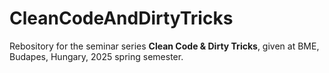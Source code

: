 # CleanCodeAndDirtyTricks
Rebository for the seminar series **Clean Code &amp; Dirty Tricks**, given at BME, Budapes, Hungary, 2025 spring semester.
